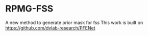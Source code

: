 # RPMG-FSS
A new method to generate prior mask for fss
This work is built on https://github.com/dvlab-research/PFENet
